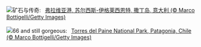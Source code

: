 ![](https://www.bing.com/th?id=OHR.SardiniaFlavia_ZH-CN6784449568_UHD.jpg&w=1000)矿石与传奇:&nbsp;&ensp;[弗拉维亚港, 苏尔西斯-伊格莱西恩特, 撒丁岛, 意大利 (© Marco Bottigelli/Getty Images)](https://www.bing.com/th?id=OHR.SardiniaFlavia_ZH-CN6784449568_UHD.jpg)
<br><br/>
![](https://www.bing.com/th?id=OHR.TorresChile_EN-US6814348961_UHD.jpg&w=1000)66 and still gorgeous:&nbsp;&ensp;[Torres del Paine National Park, Patagonia, Chile (© Marco Bottigelli/Getty Images)](https://www.bing.com/th?id=OHR.TorresChile_EN-US6814348961_UHD.jpg)
<br><br/>
